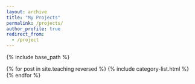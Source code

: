 ```yaml
---
layout: archive
title: "My Projects"
permalink: /projects/
author_profile: true
redirect_from:
  - /project
---
```


{% include base_path %}

{% for post in site.teaching reversed %}
  {% include category-list.html %}
{% endfor %}
